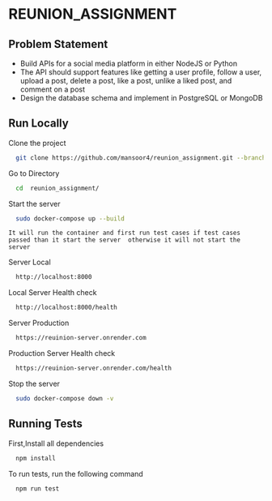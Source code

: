
# REUNION_ASSIGNMENT

## Problem Statement

- Build APIs for a social media platform in either NodeJS or Python
- The API should support features like getting a user profile, follow a user, upload a post, delete a post, like a post, unlike a liked post, and comment on a post
- Design the database schema and implement in PostgreSQL or MongoDB







## Run Locally

Clone the project

```bash
  git clone https://github.com/mansoor4/reunion_assignment.git --branch master
```

Go to Directory
```bash
  cd  reunion_assignment/
```

Start the server

```bash
  sudo docker-compose up --build
```
```It will run the container and first run test cases if test cases passed than it start the server  otherwise it will not start the server```

Server Local
```bash
  http://localhost:8000
```

Local Server Health check
```bash
  http://localhost:8000/health
```

Server Production
```bash
  https://reuinion-server.onrender.com
```

Production Server Health check
```bash
  https://reuinion-server.onrender.com/health
```

Stop the server

```bash
  sudo docker-compose down -v
```


## Running Tests

First,Install all dependencies

```bash
  npm install
```
To run tests, run the following command

```bash
  npm run test
```

